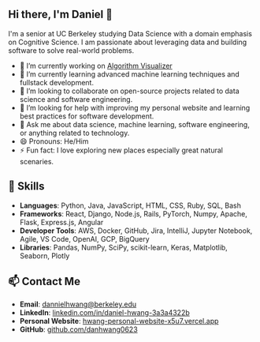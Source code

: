 ## Hi there, I'm Daniel 👋

I'm a senior at UC Berkeley studying Data Science with a domain emphasis on Cognitive Science. I am passionate about leveraging data and building software to solve real-world problems.

- 🔭 I’m currently working on [Algorithm Visualizer](https://algorithm-visualizer-henna.vercel.app)
- 🌱 I’m currently learning advanced machine learning techniques and fullstack development.
- 👯 I’m looking to collaborate on open-source projects related to data science and software engineering.
- 🤔 I’m looking for help with improving my personal website and learning best practices for software development.
- 💬 Ask me about data science, machine learning, software engineering, or anything related to technology.
- 😄 Pronouns: He/Him
- ⚡ Fun fact: I love exploring new places especially great natural scenaries. 

## 🚀 Skills

- **Languages**: Python, Java, JavaScript, HTML, CSS, Ruby, SQL, Bash
- **Frameworks**: React, Django, Node.js, Rails, PyTorch, Numpy, Apache, Flask, Express.js, Angular
- **Developer Tools**: AWS, Docker, GitHub, Jira, IntelliJ, Jupyter Notebook, Agile, VS Code, OpenAI, GCP, BigQuery
- **Libraries**: Pandas, NumPy, SciPy, scikit-learn, Keras, Matplotlib, Seaborn, Plotly

## 📫 Contact Me

- **Email**: [dannielhwang@berkeley.edu](mailto:dannielhwang@berkeley.edu)
- **LinkedIn**: [linkedin.com/in/daniel-hwang-3a3a4322b](https://www.linkedin.com/in/daniel-hwang-3a3a4322b/)
- **Personal Website**: [hwang-personal-website-x5u7.vercel.app](https://hwang-personal-website-x5u7.vercel.app)
- **GitHub**: [github.com/danhwang0623](https://github.com/danhwang0623)


